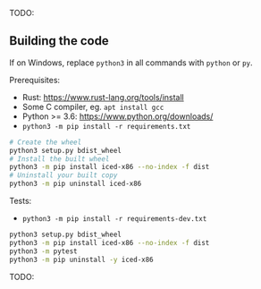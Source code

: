 TODO:

## Building the code

If on Windows, replace `python3` in all commands with `python` or `py`.

Prerequisites:

- Rust: https://www.rust-lang.org/tools/install
- Some C compiler, eg. `apt install gcc`
- Python >= 3.6: https://www.python.org/downloads/
- `python3 -m pip install -r requirements.txt`

```sh
# Create the wheel
python3 setup.py bdist_wheel
# Install the built wheel
python3 -m pip install iced-x86 --no-index -f dist
# Uninstall your built copy
python3 -m pip uninstall iced-x86
```

Tests:

- `python3 -m pip install -r requirements-dev.txt`

```sh
python3 setup.py bdist_wheel
python3 -m pip install iced-x86 --no-index -f dist
python3 -m pytest
python3 -m pip uninstall -y iced-x86
```

TODO:
